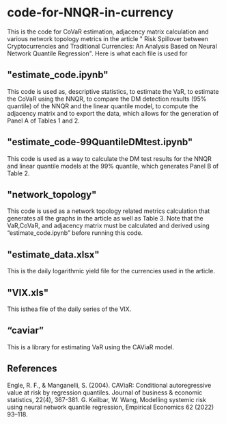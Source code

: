 # code-for-NNQR-in-currency
This is the code for CoVaR estimation, adjacency matrix calculation and various network topology metrics in the article " Risk Spillover between Cryptocurrencies and Traditional Currencies: An Analysis Based on Neural Network Quantile Regression". Here is what each file is used for
## "estimate_code.ipynb"
This code is used as, descriptive statistics, to estimate the VaR, to estimate the CoVaR using the NNQR, to compare the DM detection results (95% quantile) of the NNQR and the linear quantile model, to compute the adjacency matrix and to export the data, which allows for the generation of Panel A of Tables 1 and 2.
## "estimate_code-99QuantileDMtest.ipynb" 
This code is used as a way to calculate the DM test results for the NNQR and linear quantile models at the 99% quantile, which generates Panel B of Table 2.
## "network_topology"
This code is used as a network topology related metrics calculation that generates all the graphs in the article as well as Table 3. Note that the VaR,CoVaR, and adjacency matrix must be calculated and derived using “estimate_code.ipynb” before running this code.
## "estimate_data.xlsx"
This is the daily logarithmic yield file for the currencies used in the article.
## "VIX.xls"
This isthea file of the daily series of the VIX.
## “caviar”
This is a library for estimating VaR using the CAViaR model.
## References
Engle, R. F., & Manganelli, S. (2004). CAViaR: Conditional autoregressive value at risk by regression quantiles. Journal of business & economic statistics, 22(4), 367-381.
G. Keilbar, W. Wang, Modelling systemic risk using neural network quantile regression, Empirical Economics 62 (2022) 93–118.
